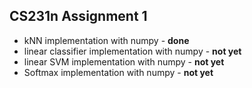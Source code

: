 ## CS231n Assignment 1
* kNN implementation with numpy - **done**
* linear classifier implementation with numpy - **not yet**
* linear SVM implementation with numpy - **not yet**
* Softmax implementation with numpy - **not yet**